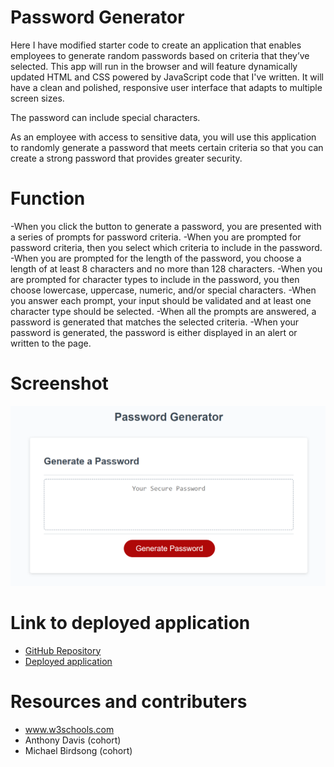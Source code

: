 # Password Generator

Here I have modified starter code to create an application that enables employees to generate random passwords based on criteria that they’ve selected. This app will run in the browser and will feature dynamically updated HTML and CSS powered by JavaScript code that I've written. It will have a clean and polished, responsive user interface that adapts to multiple screen sizes.

The password can include special characters. 

As an employee with access to sensitive data, you will use this application to randomly generate a password that meets certain criteria
so that you can create a strong password that provides greater security.

# Function

-When you click the button to generate a password, you are presented with a series of prompts for password criteria.
-When you are prompted for password criteria,
then you select which criteria to include in the password.
-When you are prompted for the length of the password, you choose a length of at least 8 characters and no more than 128 characters.
-When you are prompted for character types to include in the password,
you then choose lowercase, uppercase, numeric, and/or special characters.
-When you answer each prompt, your input should be validated and at least one character type should be selected.
-When all the prompts are answered, a password is generated that matches the selected criteria.
-When your password is generated, the password is either displayed in an alert or written to the page.

# Screenshot
![](./develop/images/demo.png)

# Link to deployed application
* [GitHub Repository](https://github.com/EricaRoq/password-generator)
* [Deployed application](https://ericaroq.github.io/password-generator/)

# Resources and contributers

* www.w3schools.com
* Anthony Davis (cohort)
* Michael Birdsong (cohort)